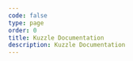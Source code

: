 ```yaml
---
code: false
type: page
order: 0
title: Kuzzle Documentation
description: Kuzzle Documentation
---
```


<Redirect to="core/2/guides/introduction/what-is-kuzzle/" />
